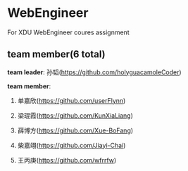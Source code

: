 # WebEngineer

For XDU WebEngineer coures assignment

## team member(6 total)

**team leader**:
孙韬(<https://github.com/holyguacamoleCoder>)

**team member**:

1. 单嘉欣(<https://github.com/userFlynn>)

2. 梁琨霞(<https://github.com/KunXiaLiang>)

3. 薛博方(<https://github.com/Xue-BoFang>)

4. 柴嘉翊(<https://github.com/Jiayi-Chai>)

5. 王丙庚(<https://github.com/wfrrfw>)
